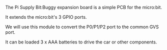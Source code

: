 <!--
---
name: IoT micro:bit LoRa Node
type: radio
manufacturer: Pi Supply
description: Our IoT micro:bit LoRa Node allows you to create an inexpensive LoRa node.
pxt: https://github.com/PiSupply/pxt-bitbuggy
buy: https://uk.pi-supply.com/products/pi-supply-bit-buggy-car-with-microbit
image: 'pisupply-bitbuggy.jpg'
pin:
  P1:
    name: Left Wheel
    mode: digital
  P2:
    name: Right Wheel
    mode: digital
  P3:
    name: Ultrasonic
    mode: digital
-->
The Pi Supply Bit:Buggy expansion board is a simple PCB for the micro:bit.

It extends the micro:bit's 3 GPIO ports.

We will use this module to convert the P0/P1/P2 port to the common GVS port.

It can be loaded 3 x AAA batteries to drive the car or other components.
